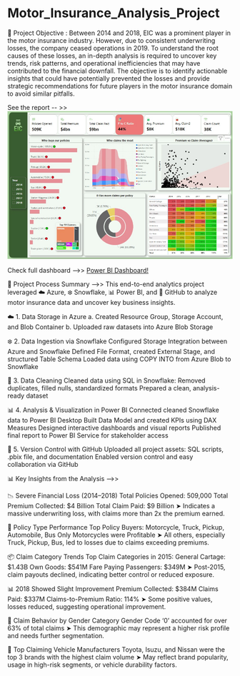 # Motor_Insurance_Analysis_Project
🎯 Project Objective : Between 2014 and 2018, EIC was a prominent player in the motor insurance industry. However, due to consistent underwriting losses, the company ceased operations in 2019.
To understand the root causes of these losses, an in-depth analysis is required to uncover key trends, risk patterns, and operational inefficiencies that may have contributed to the financial downfall.
The objective is to identify actionable insights that could have potentially prevented the losses and provide strategic recommendations for future players in the motor insurance domain to avoid similar pitfalls.

See the report -- >>
![Power BI Report](Report.jpg)

Check full dashboard -->>
[Power BI Dashboard!](https://app.powerbi.com/view?r=eyJrIjoiOWJhYTlmNGItYWU2Zi00YTkzLTgwOTItNTQ0YzMxODlhMWRiIiwidCI6ImRmODY3OWNkLWE4MGUtNDVkOC05OWFjLWM4M2VkN2ZmOTVhMCJ9)


🔧 Project Process Summary -->>
This end-to-end analytics project leveraged ☁️ Azure, ❄️ Snowflake, 📊 Power BI, and 🐙 GitHub to analyze motor insurance data and uncover key business insights.

☁️ 1. Data Storage in Azure
a. Created Resource Group, Storage Account, and Blob Container
b. Uploaded raw datasets into Azure Blob Storage

❄️ 2. Data Ingestion via Snowflake
Configured Storage Integration between Azure and Snowflake
Defined File Format, created External Stage, and structured Table Schema
Loaded data using COPY INTO from Azure Blob to Snowflake

🧹 3. Data Cleaning
Cleaned data using SQL in Snowflake:
Removed duplicates, filled nulls, standardized formats
Prepared a clean, analysis-ready dataset

📊 4. Analysis & Visualization in Power BI
Connected cleaned Snowflake data to Power BI Desktop
Built Data Model and created KPIs using DAX Measures
Designed interactive dashboards and visual reports
Published final report to Power BI Service for stakeholder access

🐙 5. Version Control with GitHub
Uploaded all project assets: SQL scripts, .pbix file, and documentation
Enabled version control and easy collaboration via GitHub


📊 Key Insights from the Analysis -->>

📉 Severe Financial Loss (2014–2018)
Total Policies Opened: 509,000
Total Premium Collected: $4 Billion
Total Claim Paid: $9 Billion
➤ Indicates a massive underwriting loss, with claims more than 2x the premium earned.

🚗 Policy Type Performance
Top Policy Buyers: Motorcycle, Truck, Pickup, Automobile, Bus
Only Motorcycles were Profitable
➤ All others, especially Truck, Pickup, Bus, led to losses due to claims exceeding premiums.

📦 Claim Category Trends
Top Claim Categories in 2015:
General Cartage: $1.43B
Own Goods: $541M
Fare Paying Passengers: $349M
➤ Post-2015, claim payouts declined, indicating better control or reduced exposure.

📊 2018 Showed Slight Improvement
Premium Collected: $384M
Claims Paid: $337M
Claims-to-Premium Ratio: 114%
➤ Some positive values, losses reduced, suggesting operational improvement.

🧍 Claim Behavior by Gender Category
Gender Code ‘0’ accounted for over 63% of total claims
➤ This demographic may represent a higher risk profile and needs further segmentation.

🚙 Top Claiming Vehicle Manufacturers
Toyota, Isuzu, and Nissan were the top 3 brands with the highest claim volume
➤ May reflect brand popularity, usage in high-risk segments, or vehicle durability factors.


